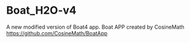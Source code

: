# Boat_H2O-v4
A new modified version of Boat4 app.
Boat APP created by CosineMath https://github.com/CosineMath/BoatApp
